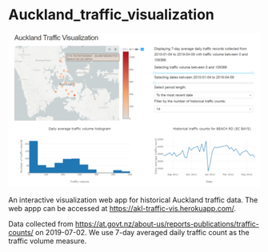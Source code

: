 # Auckland_traffic_visualization

<img src="images/app.png" width = "800">

An interactive visualization web app for historical Auckland traffic data. The web appp can be accessed at https://akl-traffic-vis.herokuapp.com/.

Data collected from https://at.govt.nz/about-us/reports-publications/traffic-counts/ on 2019-07-02. We use 7-day averaged daily traffic count as the traffic volume measure.

